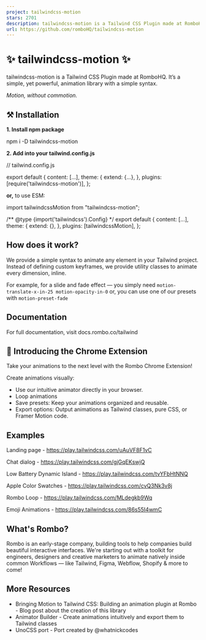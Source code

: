 ```yaml
---
project: tailwindcss-motion
stars: 2701
description: tailwindcss-motion is a Tailwind CSS Plugin made at RomboHQ. It’s a simple, yet powerful, animation library with a simple syntax.
url: https://github.com/romboHQ/tailwindcss-motion
---
```


✨ tailwindcss-motion ✨
======================

tailwindcss-motion is a Tailwind CSS Plugin made at RomboHQ. It’s a simple, yet powerful, animation library with a simple syntax.

_Motion, without commotion._

⚒️ Installation
---------------

**1\. Install npm package**

npm i -D tailwindcss-motion

**2\. Add into your tailwind.config.js**

// tailwind.config.js

export default {
     content: \[...\],
     theme: {
        extend: {...},
     },
     plugins: \[require('tailwindcss-motion')\],
};

**or,** to use ESM:

import tailwindcssMotion from "tailwindcss-motion";

/\*\* @type {import('tailwindcss').Config} \*/
export default {
     content: \[...\],
     theme: {
          extend: {},
     },
     plugins: \[tailwindcssMotion\],
};

How does it work?
-----------------

We provide a simple syntax to animate any element in your Tailwind project. Instead of defining custom keyframes, we provide utility classes to animate every dimension, inline.

For example, for a slide and fade effect — you simply need `motion-translate-x-in-25 motion-opacity-in-0` or, you can use one of our presets with `motion-preset-fade`

Documentation
-------------

For full documentation, visit docs.rombo.co/tailwind

🧩 Introducing the Chrome Extension
-----------------------------------

Take your animations to the next level with the Rombo Chrome Extension!

Create animations visually:

-   Use our intuitive animator directly in your browser.
-   Loop animations
-   Save presets: Keep your animations organized and reusable.
-   Export options: Output animations as Tailwind classes, pure CSS, or Framer Motion code.

Examples
--------

Landing page - https://play.tailwindcss.com/uAuVF8F1vC

Chat dialog - https://play.tailwindcss.com/gjGqEKswjQ

Low Battery Dynamic Island - https://play.tailwindcss.com/tvYFbHtNNQ

Apple Color Swatches - https://play.tailwindcss.com/cvQ3Nk3v8j

Rombo Loop - https://play.tailwindcss.com/MLdegkb9Wq

Emoji Animations - https://play.tailwindcss.com/86s55I4wmC

What's Rombo?
-------------

Rombo is an early-stage company, building tools to help companies build beautiful interactive interfaces. We're starting out with a toolkit for engineers, designers and creative marketers to animate natively inside common Workflows — like Tailwind, Figma, Webflow, Shopify & more to come!

More Resources
--------------

-   Bringing Motion to Tailwind CSS: Building an animation plugin at Rombo - Blog post about the creation of this library
-   Animator Builder - Create animations intuitively and export them to Tailwind classes
-   UnoCSS port - Port created by @whatnickcodes
